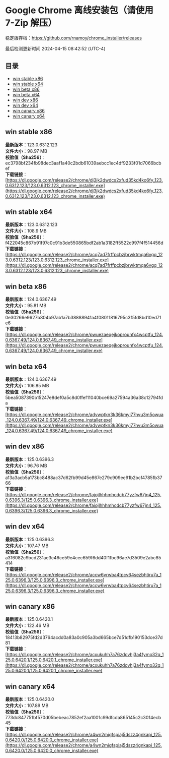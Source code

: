 # Google Chrome 离线安装包（请使用 7-Zip 解压）
稳定版存档：<https://github.com/rnamoy/chrome_installer/releases>

最后检测更新时间
2024-04-15 08:42:52 (UTC-4)


## 目录
* [win stable x86](https://github.com/rnamoy/chrome_installer?tab=readme-ov-file#win-stable-x86)
* [win stable x64](https://github.com/rnamoy/chrome_installer?tab=readme-ov-file#win-stable-x64)
* [win beta x86](https://github.com/rnamoy/chrome_installer?tab=readme-ov-file#win-beta-x86)
* [win beta x64](https://github.com/rnamoy/chrome_installer?tab=readme-ov-file#win-beta-x64)
* [win dev x86](https://github.com/rnamoy/chrome_installer?tab=readme-ov-file#win-dev-x86)
* [win dev x64](https://github.com/rnamoy/chrome_installer?tab=readme-ov-file#win-dev-x64)
* [win canary x86](https://github.com/rnamoy/chrome_installer?tab=readme-ov-file#win-canary-x86)
* [win canary x64](https://github.com/rnamoy/chrome_installer?tab=readme-ov-file#win-canary-x64)

## win stable x86
**最新版本**：123.0.6312.123  
**文件大小**：98.97 MB  
**校验值（Sha256）**：ec3798bf234fb98dec3aaf1a40c2bdb61039aebcc1ec4df9233f01d7066bcbef  
**下载链接**：[https://dl.google.com/release2/chrome/dj3jk2dwdcs2xfud35kd4ko6fy_123.0.6312.123/123.0.6312.123_chrome_installer.exe](https://dl.google.com/release2/chrome/dj3jk2dwdcs2xfud35kd4ko6fy_123.0.6312.123/123.0.6312.123_chrome_installer.exe)  

## win stable x64
**最新版本**：123.0.6312.123  
**文件大小**：108.9 MB  
**校验值（Sha256）**：f422045c867b91f97c0c91b3de550865bdf2ab1a3182ff5522c997f4f514456d  
**下载链接**：[https://dl.google.com/release2/chrome/acq7ad7frffpcbzjbrwktmqa6vgq_123.0.6312.123/123.0.6312.123_chrome_installer.exe](https://dl.google.com/release2/chrome/acq7ad7frffpcbzjbrwktmqa6vgq_123.0.6312.123/123.0.6312.123_chrome_installer.exe)  

## win beta x86
**最新版本**：124.0.6367.49  
**文件大小**：95.81 MB  
**校验值（Sha256）**：0e30266e9627b804b97ab1a7b38888941a4f08011816795c3f5fd8bd10ed71e6  
**下载链接**：[https://dl.google.com/release2/chrome/pwuezaeqejkoprounfx4wcptfu_124.0.6367.49/124.0.6367.49_chrome_installer.exe](https://dl.google.com/release2/chrome/pwuezaeqejkoprounfx4wcptfu_124.0.6367.49/124.0.6367.49_chrome_installer.exe)  

## win beta x64
**最新版本**：124.0.6367.49  
**文件大小**：106.85 MB  
**校验值（Sha256）**：5bea5087390b15247e8def0a5c8d0ffef11040bce69a27594a36a38c12794fda  
**下载链接**：[https://dl.google.com/release2/chrome/advwptkn3k36kmyi77nvu3m5owua_124.0.6367.49/124.0.6367.49_chrome_installer.exe](https://dl.google.com/release2/chrome/advwptkn3k36kmyi77nvu3m5owua_124.0.6367.49/124.0.6367.49_chrome_installer.exe)  

## win dev x86
**最新版本**：125.0.6396.3  
**文件大小**：96.76 MB  
**校验值（Sha256）**：a13a3acb5a173bc8488ac37d62fb99d45e867e279c909ee91b2bcf4785fb3766  
**下载链接**：[https://dl.google.com/release2/chrome/fajojlhhhmhcdcb77yzfw67jn4_125.0.6396.3/125.0.6396.3_chrome_installer.exe](https://dl.google.com/release2/chrome/fajojlhhhmhcdcb77yzfw67jn4_125.0.6396.3/125.0.6396.3_chrome_installer.exe)  

## win dev x64
**最新版本**：125.0.6396.3  
**文件大小**：107.47 MB  
**校验值（Sha256）**：a316082c9bcd231ae3c46ce59e4cec659f6dd40f1fbc96ae7d3509e2abc85414  
**下载链接**：[https://dl.google.com/release2/chrome/accw6vrwba4tpcv64sezbhtiru7a_125.0.6396.3/125.0.6396.3_chrome_installer.exe](https://dl.google.com/release2/chrome/accw6vrwba4tpcv64sezbhtiru7a_125.0.6396.3/125.0.6396.3_chrome_installer.exe)  

## win canary x86
**最新版本**：125.0.6420.1  
**文件大小**：122.46 MB  
**校验值（Sha256）**：18413b82975fd2d3764acdd0a83a0c905a3bd665bce7d51dfb190153dce37d81  
**下载链接**：[https://dl.google.com/release2/chrome/acxukuhh7a76zdovhj3a4fymo32q_125.0.6420.1/125.0.6420.1_chrome_installer.exe](https://dl.google.com/release2/chrome/acxukuhh7a76zdovhj3a4fymo32q_125.0.6420.1/125.0.6420.1_chrome_installer.exe)  

## win canary x64
**最新版本**：125.0.6420.0  
**文件大小**：107.89 MB  
**校验值（Sha256）**：773dc847751bf570d05bebeac7852ef2aa1001c99dfcda865145c2c3014ecb45  
**下载链接**：[https://dl.google.com/release2/chrome/a4wn2migfspiaj5dszz4gnkapi_125.0.6420.0/125.0.6420.0_chrome_installer.exe](https://dl.google.com/release2/chrome/a4wn2migfspiaj5dszz4gnkapi_125.0.6420.0/125.0.6420.0_chrome_installer.exe)  

